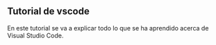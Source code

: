 ## Tutorial de vscode
En este tutorial se va a explicar todo lo que se ha aprendido acerca de Visual Studio Code.
